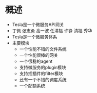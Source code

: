 # 概述
* Tesla是一个微服务API网关
* 丁佩 张志勇 高一波 任清福 许铮 清福 秀华
* Tesla是一个微服务体系
* 主要模块
    - 一个性能不错的文件系统
    - 一个性能很棒的网关
    - 一个很稳的agent
    - 支持微服务的plugin模块
    - 支持插插件的filter模块
    - 还有一个不错的调度系统
    - 一个配额系统

